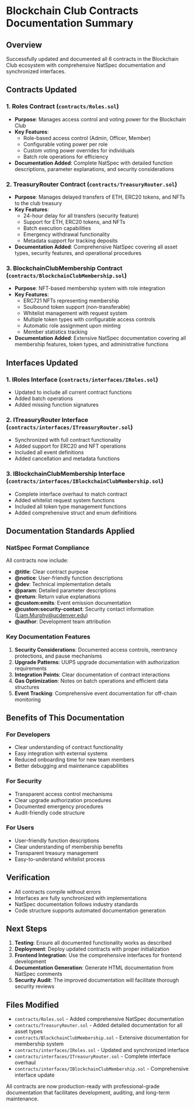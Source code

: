 # Blockchain Club Contracts Documentation Summary

## Overview
Successfully updated and documented all 6 contracts in the Blockchain Club ecosystem with comprehensive NatSpec documentation and synchronized interfaces.

## Contracts Updated

### 1. **Roles Contract** (`contracts/Roles.sol`)
- **Purpose**: Manages access control and voting power for the Blockchain Club
- **Key Features**:
  - Role-based access control (Admin, Officer, Member)
  - Configurable voting power per role
  - Custom voting power overrides for individuals
  - Batch role operations for efficiency
- **Documentation Added**: Complete NatSpec with detailed function descriptions, parameter explanations, and security considerations

### 2. **TreasuryRouter Contract** (`contracts/TreasuryRouter.sol`)
- **Purpose**: Manages delayed transfers of ETH, ERC20 tokens, and NFTs to the club treasury
- **Key Features**:
  - 24-hour delay for all transfers (security feature)
  - Support for ETH, ERC20 tokens, and NFTs
  - Batch execution capabilities
  - Emergency withdrawal functionality
  - Metadata support for tracking deposits
- **Documentation Added**: Comprehensive NatSpec covering all asset types, security features, and operational procedures

### 3. **BlockchainClubMembership Contract** (`contracts/BlockchainClubMembership.sol`)
- **Purpose**: NFT-based membership system with role integration
- **Key Features**:
  - ERC721 NFTs representing membership
  - Soulbound token support (non-transferable)
  - Whitelist management with request system
  - Multiple token types with configurable access controls
  - Automatic role assignment upon minting
  - Member statistics tracking
- **Documentation Added**: Extensive NatSpec documentation covering all membership features, token types, and administrative functions

## Interfaces Updated

### 1. **IRoles Interface** (`contracts/interfaces/IRoles.sol`)
- Updated to include all current contract functions
- Added batch operations
- Added missing function signatures

### 2. **ITreasuryRouter Interface** (`contracts/interfaces/ITreasuryRouter.sol`)
- Synchronized with full contract functionality
- Added support for ERC20 and NFT operations
- Included all event definitions
- Added cancellation and metadata functions

### 3. **IBlockchainClubMembership Interface** (`contracts/interfaces/IBlockchainClubMembership.sol`)
- Complete interface overhaul to match contract
- Added whitelist request system functions
- Included all token type management functions
- Added comprehensive struct and enum definitions

## Documentation Standards Applied

### NatSpec Format Compliance
All contracts now include:
- **@title**: Clear contract purpose
- **@notice**: User-friendly function descriptions
- **@dev**: Technical implementation details
- **@param**: Detailed parameter descriptions
- **@return**: Return value explanations
- **@custom:emits**: Event emission documentation
- **@custom:security-contact**: Security contact information (Liam.Murphy@ucdenver.edu)
- **@author**: Development team attribution

### Key Documentation Features
1. **Security Considerations**: Documented access controls, reentrancy protections, and pause mechanisms
2. **Upgrade Patterns**: UUPS upgrade documentation with authorization requirements
3. **Integration Points**: Clear documentation of contract interactions
4. **Gas Optimization**: Notes on batch operations and efficient data structures
5. **Event Tracking**: Comprehensive event documentation for off-chain monitoring

## Benefits of This Documentation

### For Developers
- Clear understanding of contract functionality
- Easy integration with external systems
- Reduced onboarding time for new team members
- Better debugging and maintenance capabilities

### For Security
- Transparent access control mechanisms
- Clear upgrade authorization procedures
- Documented emergency procedures
- Audit-friendly code structure

### For Users
- User-friendly function descriptions
- Clear understanding of membership benefits
- Transparent treasury management
- Easy-to-understand whitelist process

## Verification
- All contracts compile without errors
- Interfaces are fully synchronized with implementations
- NatSpec documentation follows industry standards
- Code structure supports automated documentation generation

## Next Steps
1. **Testing**: Ensure all documented functionality works as described
2. **Deployment**: Deploy updated contracts with proper initialization
3. **Frontend Integration**: Use the comprehensive interfaces for frontend development
4. **Documentation Generation**: Generate HTML documentation from NatSpec comments
5. **Security Audit**: The improved documentation will facilitate thorough security reviews

## Files Modified
- `contracts/Roles.sol` - Added comprehensive NatSpec documentation
- `contracts/TreasuryRouter.sol` - Added detailed documentation for all asset types
- `contracts/BlockchainClubMembership.sol` - Extensive documentation for membership system
- `contracts/interfaces/IRoles.sol` - Updated and synchronized interface
- `contracts/interfaces/ITreasuryRouter.sol` - Complete interface overhaul
- `contracts/interfaces/IBlockchainClubMembership.sol` - Comprehensive interface update

All contracts are now production-ready with professional-grade documentation that facilitates development, auditing, and long-term maintenance.
